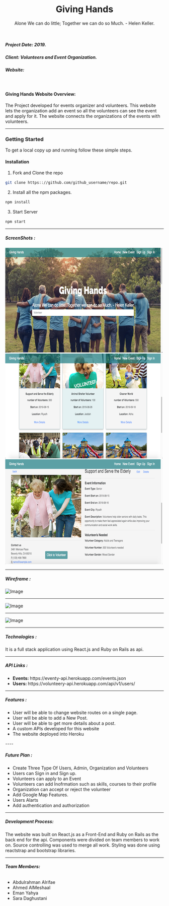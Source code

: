 <h1 align="center">Giving Hands </h1>
<p align="center"> Alone We can do little; Together we can do so Much. - Helen Keller.</p>
</br>

<h5> Project Date:  2019. </h5> 
<h5> Client: Volunteers and Event Organization.</h5> 
<h5> Website:</h5> 
<p><a href="" target="_blank"></a></p>

</br>
 <h4>Giving Hands Website Overview: </h4>
 <p>The Project developed for events organizer and volunteers. This website lets the organization add an event so all the volunteers can see the event and apply for it. The website connects the organizations of the events with volunteers.</p>
 
---

### Getting Started
To get a local copy up and running follow these simple steps.

#### Installation
 
1. Fork and Clone the repo
```sh
git clone https:://github.com/github_username/repo.git
```
2. Install all the npm packages.

```sh
npm install
```
3. Start Server

```sh
npm start
```
----

<h5> ScreenShots :</h5>
  <img src="/giving2.png" alt="Image" >
  <img src="/giving3.png" alt="Image" >
  <img src="/giving4.png" alt="Image">

---
<h5> Wireframe :</h5>
<img src="/Wireframe1" alt="Image">

---

<img src="/Wireframe2" alt="Image" >

---

<img src="/Wireframe3" alt="Image">

----

<h5>Technologies :</h5>
<p>It is a full stack application using React.js and Ruby on Rails as api.</p>


----

<h5>API Links :</h5>
<ul> 
 <li> <strong class="font-weight-bold">Events: </strong> https://eventy-api.herokuapp.com/events.json </li>
 <li> <strong class="font-weight-bold"> Users: </strong> https://volunteery-api.herokuapp.com/api/v1/users/</li>
</ul>

----

<h5>Features : </h5>
<ul>
<li> User will be able to change website routes on a single page.</li>
<li> User will be able to add a New Post.</li>
<li> User will be able to get more details about a post.</li>
<li> A custom APIs developed for this website</li>
<li> The website deployed into Heroku</li>
</ul>
----

<h5>Future Plan : </h5>
<ul>
 <li> Create Three Type Of Users, Admin, Organization and Volunteers</li>
 <li> Users can Sign in and Sign up. </li>
 <li> Volunteers can apply to an Event</li>
 <li> Volunteers can add Inofrmation such as skills, courses to their profile</li>
 <li> Organization can accept or reject the volunteer </li>
 <li> Add Google Map Features. </li>
 <li> Users Alarts</li>
 <li> Add authentication and authorization</li>
</ul>
              
----

<h5>Development Process:</h5> 
<p> The website was built on React.js as a Front-End and Ruby on Rails as the back end for the api. Components were divided on team members to work on. Source controlling was used to merge all work. Styling was done using reactstrap and bootstrap libraries.</p>

----

<h6><strong> Team Members:</strong></h6>
<ul> 
 <li>Abdulrahman Alrifae</li>
 <li>Ahmed AlMeshaal</li>
 <li>Eman Yahya</li>
 <li>Sara Daghustani</li>
</ul>
